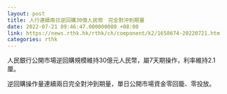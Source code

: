 ```yaml
---
layout: post
title: 人行連續兩日逆回購30億人民幣　完全對沖到期量
date: 2022-07-21 09:46:47.000000000 +08:00
link: https://news.rthk.hk/rthk/ch/component/k2/1658674-20220721.htm
categories: rthk
---
```


人民銀行公開市場逆回購規模維持30億元人民幣，屬7天期操作，利率維持2.1厘。

逆回購操作量連續兩日完全對沖到期量，單日公開市場資金零回籠、零投放。
